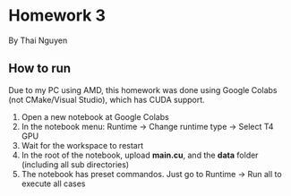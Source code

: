 # Homework 3
By Thai Nguyen

## How to run
Due to my PC using AMD, this homework was done using Google Colabs (not CMake/Visual Studio), which has 
CUDA support.

1. Open a new notebook at Google Colabs
2. In the notebook menu: Runtime -> Change runtime type -> Select T4 GPU
3. Wait for the workspace to restart
4. In the root of the notebook, upload __main.cu__, and the __data__ folder (including all
sub directories)
5. The notebook has preset commandos. Just go to Runtime -> Run all to execute all cases
